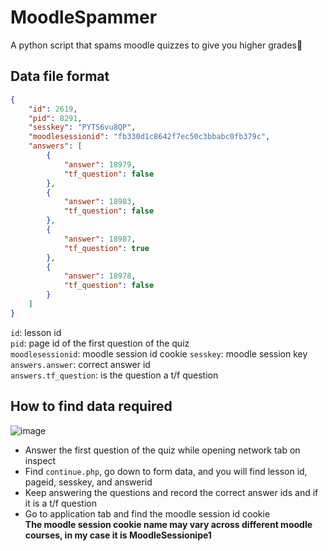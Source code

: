 # MoodleSpammer
A python script that spams moodle quizzes to give you higher grades🚀

## Data file format
```json
{
	"id": 2619,
	"pid": 8291,
	"sesskey": "PYTS6vu8QP",
	"moodlesessionid": "fb330d1c8642f7ec50c3bbabc0fb379c",
	"answers": [
		{
			"answer": 18979,
			"tf_question": false
		},
		{
			"answer": 18983,
			"tf_question": false
		},
		{
			"answer": 18987,
			"tf_question": true
		},
		{
			"answer": 18978,
			"tf_question": false
		}
	]
}
```
`id`: lesson id  
`pid`: page id of the first question of the quiz  
`moodlesessionid`: moodle session id cookie
`sesskey`: moodle session key  
`answers.answer`: correct answer id  
`answers.tf_question`: is the question a t/f question  

## How to find data required
![image](https://user-images.githubusercontent.com/69721002/123500197-49234f80-d60a-11eb-8064-4f2bacede12e.png)
* Answer the first question of the quiz while opening network tab on inspect  
* Find `continue.php`, go down to form data, and you will find lesson id, pageid, sesskey, and answerid  
* Keep answering the questions and record the correct answer ids and if it is a t/f question  
* Go to application tab and find the moodle session id cookie  
__The moodle session cookie name may vary across different moodle courses, in my case it is MoodleSessionipe1__
